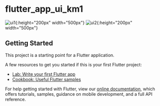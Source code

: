 # flutter_app_ui_km1

![ui1](https://user-images.githubusercontent.com/5345330/114166163-9838dd00-9957-11eb-9cf5-64b3a4bef522.png){:height="200px" width="500px"}
![ui2](https://user-images.githubusercontent.com/5345330/114166169-9a9b3700-9957-11eb-8bad-fbcb9a32e896.png){:height="200px" width="500px"}

## Getting Started

This project is a starting point for a Flutter application.

A few resources to get you started if this is your first Flutter project:

- [Lab: Write your first Flutter app](https://flutter.dev/docs/get-started/codelab)
- [Cookbook: Useful Flutter samples](https://flutter.dev/docs/cookbook)

For help getting started with Flutter, view our
[online documentation](https://flutter.dev/docs), which offers tutorials,
samples, guidance on mobile development, and a full API reference.


